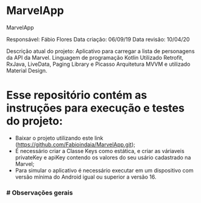# MarvelApp
MarvelApp

Responsável: Fábio Flores
Data criação: 06/09/19
Data revisão: 10/04/20

Descrição atual do projeto:
Aplicativo para carregar a lista de personagens da API da Marvel.
Linguagem de programação Kotlin
Utilizado Retrofit, RxJava, LiveData, Paging Library e Picasso
Arquitetura MVVM e utilizado Material Design.

# Esse repositório contém as instruções para execução e testes do projeto:

- Baixar o projeto utilizando este link (https://github.com/Fabioindaia/MarvelApp.git);
- É necessário criar a Classe Keys como estática, e criar as váriaveis privateKey e apiKey contendo os valores do seu usário cadastrado na Marvel;
- Para simular o aplicativo é necessário executar em um dispositivo com versão mínima do Android igual ou superior a versão 16.

### # Observações gerais


